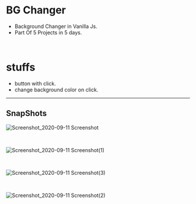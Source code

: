 # BG Changer

- Background Changer in Vanilla Js.
- Part Of 5 Projects in 5 days.

<br>

# stuffs

- button with click.
- change background color on click.

<hr>

## SnapShots

![Screenshot_2020-09-11 Screenshot](https://user-images.githubusercontent.com/51753810/92948923-d4669680-f477-11ea-90a3-83fffb644604.png)

<br>

![Screenshot_2020-09-11 Screenshot(1)](https://user-images.githubusercontent.com/51753810/92948873-b9942200-f477-11ea-9afb-f939f161ceb0.png)

<br>

![Screenshot_2020-09-11 Screenshot(3)](https://user-images.githubusercontent.com/51753810/92949194-4e971b00-f478-11ea-86e7-79afd8677bc0.png)

<br>

![Screenshot_2020-09-11 Screenshot(2)](https://user-images.githubusercontent.com/51753810/92949202-522aa200-f478-11ea-8b51-ee7fb0b9865a.png)

